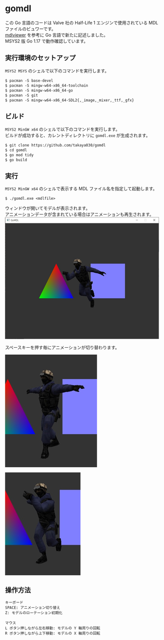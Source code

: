 # gomdl

この Go 言語のコードは Valve 社の Half-Life 1 エンジンで使用されている MDL ファイルのビュワーです。  
[mdlviewer](https://github.com/ValveSoftware/halflife/tree/master/utils/mdlviewer) を参考に Go 言語で新たに記述しました。  
MSYS2 版 Go 1.17 で動作確認しています。

## 実行環境のセットアップ

`MSYS2 MSYS` のシェルで以下のコマンドを実行します。
~~~
$ pacman -S base-devel
$ pacman -S mingw-w64-x86_64-toolchain
$ pacman -S mingw-w64-x86_64-go
$ pacman -S git
$ pacman -S mingw-w64-x86_64-SDL2{,_image,_mixer,_ttf,_gfx}
~~~

## ビルド

`MSYS2 MinGW x64` のシェルで以下のコマンドを実行します。  
ビルドが成功すると、カレントディレクトリに `gomdl.exe` が生成されます。
~~~
$ git clone https://github.com/takaya030/gomdl
$ cd gomdl
$ go mod tidy
$ go build
~~~

## 実行

`MSYS2 MinGW x64` のシェルで表示する MDL ファイル名を指定して起動します。
~~~
$ ./gomdl.exe <mdlfile>
~~~

ウィンドウが開いてモデルが表示されます。  
アニメーションデータが含まれている場合はアニメーションも再生されます。  
![gsg9](image/gsg9_swim.jpg)  

スペースキーを押す毎にアニメーションが切り替わります。  
  
![gsg9](image/gsg9_walk.jpg)  
  
![gsg9](image/gsg9_run.jpg)  

## 操作方法

~~~
キーボード
SPACE: アニメーション切り替え
Z: モデルのローテーション初期化

マウス
L ボタン押しながら左右移動: モデルの Y 軸周りの回転
R ボタン押しながら上下移動: モデルの X 軸周りの回転
~~~